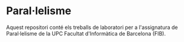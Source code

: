 # Paral·lelisme
Aquest repositori conté els treballs de laboratori per a l'assignatura de Paral·lelisme de la UPC Facultat d'Informàtica de Barcelona (FIB).

